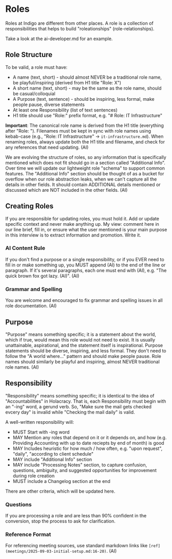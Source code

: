 # Roles

Roles at Indigo are different from other places. A role is a collection of responsibilities that helps to build "roleationships" (role-relationships).

Take a look at the ai-developer.md for an example.

## Role Structure

To be valid, a role must have:

- A name (text, short) - should almost NEVER be a traditional role name, be playful/inspiring (derived from H1 title "Role: X")
- A short name (text, short) - may be the same as the role name, should be casual/colloquial
- A Purpose (text, sentence) - should be inspiring, less formal, make people pause, diverse statements
- At least one Responsibility (list of text sentences)
- H1 title should use "Role:" prefix format, e.g. "# Role: IT Infrastructure"

**Important**: The canonical role name is derived from the H1 title (everything after "Role: "). Filenames must be kept in sync with role names using kebab-case (e.g., "Role: IT Infrastructure" → `it-infrastructure.md`). When renaming roles, always update both the H1 title and filename, and check for any references that need updating. (AI)

We are evolving the structure of roles, so any information that is specifically mentioned which does not fit should go in a section called "Additional Info". Over time we will update our lightweight role "schema" to support common features. The "Additional Info" section should be thought of as a bucket for overflow when our role abstraction leaks, when we can't capture all the details in other fields. It should contain ADDITIONAL details mentioned or discussed which are NOT included in the other fields. (AI)

## Creating Roles

If you are responsible for updating roles, you must hold it. Add or update specific context and never make anything up. My view: comment here in our line brief, fill in, or ensure what the user mentioned is your main purpose in this interview is to extract information and promotion. Write it.

### AI Content Rule

If you don't find a purpose or a single responsibility, or if you EVER need to fill in or make something up, you MUST append (AI) to the end of the line or paragraph. If it's several paragraphs, each one must end with (AI), e.g. "The quick brown fox got lazy. (AI)". (AI)

### Grammar and Spelling

You are welcome and encouraged to fix grammar and spelling issues in all role documentation. (AI)

## Purpose

"Purpose" means something specific; it is a statement about the world, which if true, would mean this role would not need to exist. It is usually unattainable, aspirational, and the statement itself is inspirational. Purpose statements should be diverse, inspiring, and less formal. They don't need to follow the "A world where..." pattern and should make people pause. Role names should similarly be playful and inspiring, almost NEVER traditional role names. (AI)

## Responsibility

"Responsibility" means something specific; it is identical to the idea of "Accountabilities" in Holacracy. That is, each Responsibility must begin with an "-ing" word, a gerund verb.  So, "Make sure the mail gets checked evcery day" is invalid while "Checking the mail daily" is valid.

A well-written responsibility will:

- MUST Start with -ing word
- MAY Mention any roles that depend on it or it depends on, and how (e.g. Providing Accounting with up to date reciepts by end of month) is good
- MAY Includes heuristic for how much / how often, e.g. "upon request", "daily", "according to client schedule"
- MAY include "Additional Info" section
- MAY include "Processing Notes" section, to capture confusion, questions, ambiguity, and suggested opportunities for improvement during role creation
- MUST include a Changelog section at the end

There are other criteria, which will be updated here.

### Questions

If you are processing a role and are less than 90% confident in the conversion, stop the process to ask for clarification.

### Reference Format

For referencing meeting sources, use standard markdown links like `[ref](meetings/2025-09-03-initial-setup.md:16-20)`. (AI)


